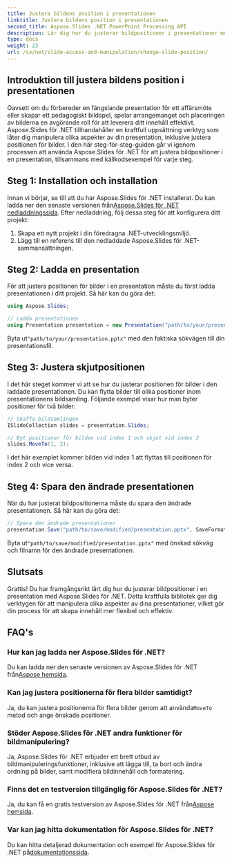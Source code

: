 ```yaml
---
title: Justera bildens position i presentationen
linktitle: Justera bildens position i presentationen
second_title: Aspose.Slides .NET PowerPoint Processing API
description: Lär dig hur du justerar bildpositioner i presentationer med Aspose.Slides för .NET. Följ vår steg-för-steg-guide med källkodsexempel för att effektivt ordna om bilderna i dina presentationer.
type: docs
weight: 23
url: /sv/net/slide-access-and-manipulation/change-slide-position/
---
```


## Introduktion till justera bildens position i presentationen

Oavsett om du förbereder en fängslande presentation för ett affärsmöte eller skapar ett pedagogiskt bildspel, spelar arrangemanget och placeringen av bilderna en avgörande roll för att leverera ditt innehåll effektivt. Aspose.Slides för .NET tillhandahåller en kraftfull uppsättning verktyg som låter dig manipulera olika aspekter av din presentation, inklusive justera positionen för bilder. I den här steg-för-steg-guiden går vi igenom processen att använda Aspose.Slides för .NET för att justera bildpositioner i en presentation, tillsammans med källkodsexempel för varje steg.

## Steg 1: Installation och installation

 Innan vi börjar, se till att du har Aspose.Slides för .NET installerat. Du kan ladda ner den senaste versionen från[Aspose.Slides för .NET nedladdningssida](https://releases.aspose.com/slides/net/). Efter nedladdning, följ dessa steg för att konfigurera ditt projekt:

1. Skapa ett nytt projekt i din föredragna .NET-utvecklingsmiljö.
2. Lägg till en referens till den nedladdade Aspose.Slides för .NET-sammansättningen.

## Steg 2: Ladda en presentation

För att justera positionen för bilder i en presentation måste du först ladda presentationen i ditt projekt. Så här kan du göra det:

```csharp
using Aspose.Slides;

// Ladda presentationen
using Presentation presentation = new Presentation("path/to/your/presentation.pptx");
```

 Byta ut`"path/to/your/presentation.pptx"` med den faktiska sökvägen till din presentationsfil.

## Steg 3: Justera skjutpositionen

I det här steget kommer vi att se hur du justerar positionen för bilder i den laddade presentationen. Du kan flytta bilder till olika positioner inom presentationens bildsamling. Följande exempel visar hur man byter positioner för två bilder:

```csharp
// Skaffa bildsamlingen
ISlideCollection slides = presentation.Slides;

// Byt positioner för bilden vid index 1 och skjut vid index 2
slides.MoveTo(1, 2);
```

I det här exemplet kommer bilden vid index 1 att flyttas till positionen för index 2 och vice versa.

## Steg 4: Spara den ändrade presentationen

När du har justerat bildpositionerna måste du spara den ändrade presentationen. Så här kan du göra det:

```csharp
// Spara den ändrade presentationen
presentation.Save("path/to/save/modified/presentation.pptx", SaveFormat.Pptx);
```

 Byta ut`"path/to/save/modified/presentation.pptx"` med önskad sökväg och filnamn för den ändrade presentationen.

## Slutsats

Grattis! Du har framgångsrikt lärt dig hur du justerar bildpositioner i en presentation med Aspose.Slides för .NET. Detta kraftfulla bibliotek ger dig verktygen för att manipulera olika aspekter av dina presentationer, vilket gör din process för att skapa innehåll mer flexibel och effektiv.

## FAQ's

### Hur kan jag ladda ner Aspose.Slides för .NET?

 Du kan ladda ner den senaste versionen av Aspose.Slides för .NET från[Aspose hemsida](https://releases.aspose.com/slides/net/).

### Kan jag justera positionerna för flera bilder samtidigt?

 Ja, du kan justera positionerna för flera bilder genom att använda`MoveTo` metod och ange önskade positioner.

### Stöder Aspose.Slides för .NET andra funktioner för bildmanipulering?

Ja, Aspose.Slides för .NET erbjuder ett brett utbud av bildmanipuleringsfunktioner, inklusive att lägga till, ta bort och ändra ordning på bilder, samt modifiera bildinnehåll och formatering.

### Finns det en testversion tillgänglig för Aspose.Slides för .NET?

 Ja, du kan få en gratis testversion av Aspose.Slides för .NET från[Aspose hemsida](https://products.aspose.com/slides/net/).

### Var kan jag hitta dokumentation för Aspose.Slides för .NET?

 Du kan hitta detaljerad dokumentation och exempel för Aspose.Slides för .NET på[dokumentationssida](https://reference.aspose.com/slides/net/).